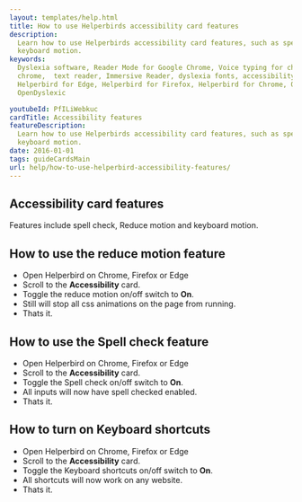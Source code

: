 ```yaml
---
layout: templates/help.html
title: How to use Helperbirds accessibility card features
description:
  Learn how to use Helperbirds accessibility card features, such as spell check, Reduce motion and
  keyboard motion.
keywords:
  Dyslexia software, Reader Mode for Google Chrome, Voice typing for chrome, Text to speech for
  chrome,  text reader, Immersive Reader, dyslexia fonts, accessibility software, dyslexia software,
  Helperbird for Edge, Helperbird for Firefox, Helperbird for Chrome, Opendyslexic for Chrome,
  OpenDyslexic

youtubeId: PfILiWebkuc
cardTitle: Accessibility features
featureDescription:
  Learn how to use Helperbirds accessibility card features, such as spell check, Reduce motion and
  keyboard motion.
date: 2016-01-01
tags: guideCardsMain
url: help/how-to-use-helperbird-accessibility-features/
---
```


## Accessibility card features

Features include spell check, Reduce motion and keyboard motion.

## How to use the reduce motion feature

- Open Helperbird on Chrome, Firefox or Edge
- Scroll to the **Accessibility** card.
- Toggle the reduce motion on/off switch to **On**.
- Still will stop all css animations on the page from running.
- Thats it.

## How to use the Spell check feature

- Open Helperbird on Chrome, Firefox or Edge
- Scroll to the **Accessibility** card.
- Toggle the Spell check on/off switch to **On**.
- All inputs will now have spell checked enabled.
- Thats it.

## How to turn on Keyboard shortcuts

- Open Helperbird on Chrome, Firefox or Edge
- Scroll to the **Accessibility** card.
- Toggle the Keyboard shortcuts on/off switch to **On**.
- All shortcuts will now work on any website.
- Thats it.

